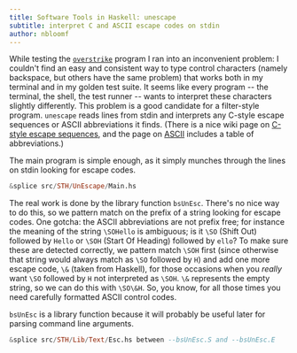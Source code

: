 ```yaml
---
title: Software Tools in Haskell: unescape
subtitle: interpret C and ASCII escape codes on stdin
author: nbloomf
---
```


While testing the [``overstrike``](/pages/sth/tool/overstrike.html) program I ran into an inconvenient problem: I couldn't find an easy and consistent way to type control characters (namely backspace, but others have the same problem) that works both in my terminal and in my golden test suite. It seems like every program -- the terminal, the shell, the test runner -- wants to interpret these characters slightly differently. This problem is a good candidate for a filter-style program. ``unescape`` reads lines from stdin and interprets any C-style escape sequences or ASCII abbreviations it finds. (There is a nice wiki page on [C-style escape sequences](https://en.wikipedia.org/wiki/Escape_sequences_in_C), and the page on [ASCII](https://en.wikipedia.org/wiki/ASCII#ASCII_control_code_chart) includes a table of abbreviations.)

The main program is simple enough, as it simply munches through the lines on stdin looking for escape codes.


```haskell
&splice src/STH/UnEscape/Main.hs
```


The real work is done by the library function ``bsUnEsc``. There's no nice way to do this, so we pattern match on the prefix of a string looking for escape codes. One gotcha: the ASCII abbreviations are not prefix free; for instance the meaning of the string ``\SOHello`` is ambiguous; is it ``\SO`` (Shift Out) followed by ``Hello`` or ``\SOH`` (Start Of Heading) followed by ``ello``? To make sure these are detected correctly, we pattern match ``\SOH`` first (since otherwise that string would always match as ``\SO`` followed by ``H``) and add one more escape code, ``\&`` (taken from Haskell), for those occasions when you *really* want ``\SO`` followed by ``H`` not interpreted as ``\SOH``. ``\&`` represents the empty string, so we can do this with ``\SO\&H``. So, you know, for all those times you need carefully formatted ASCII control codes.

``bsUnEsc`` is a library function because it will probably be useful later for parsing command line arguments.


```haskell
&splice src/STH/Lib/Text/Esc.hs between --bsUnEsc.S and --bsUnEsc.E
```

